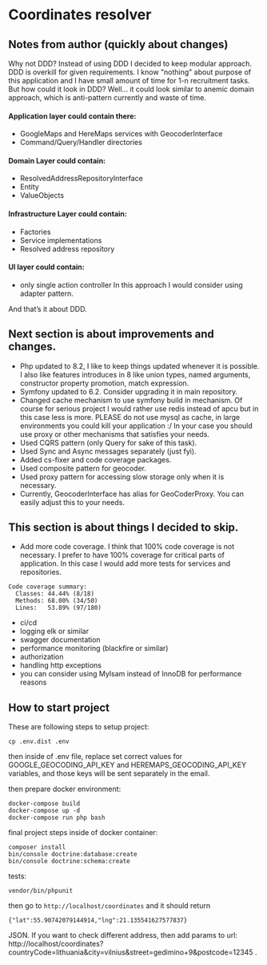# Coordinates resolver

## Notes from author (quickly about changes)
Why not DDD?
Instead of using DDD I decided to keep modular approach. DDD is overkill for given requirements. I know "nothing" about purpose of this application and I have small amount of time for 1-n recruitment tasks. But how could it look in DDD? Well... it could look similar to anemic domain approach, which is anti-pattern currently and waste of time.

#### Application layer could contain there:
- GoogleMaps and HereMaps services with GeocoderInterface
- Command/Query/Handler directories
#### Domain Layer could contain:
- ResolvedAddressRepositoryInterface
- Entity
- ValueObjects
#### Infrastructure Layer could contain:
- Factories
- Service implementations
- Resolved address repository
#### UI layer could contain:
- only single action controller
  In this approach I would consider using adapter pattern.

And that’s it about DDD.

## Next section is about improvements and changes.
- Php updated to 8.2, I like to keep things updated whenever it is possible. I also like features introduces in 8 like union types, named arguments, constructor property promotion, match expression.
- Symfony updated to 6.2. Consider upgrading it in main repository.
- Changed cache mechanism to use symfony build in mechanism. Of course for serious project I would rather use redis instead of apcu but in this case less is more. PLEASE do not use mysql as cache, in large environments you could kill your application :/ In your case you should use proxy or other mechanisms that satisfies your needs.
- Used CQRS pattern (only Query for sake of this task).
- Used Sync and Async messages separately (just fyi).
- Added cs-fixer and code coverage packages.
- Used composite pattern for geocoder.
- Used proxy pattern for accessing slow storage only when it is necessary.
- Currently, GeocoderInterface has alias for GeoCoderProxy. You can easily adjust this to your needs.

## This section is about things I decided to skip.
- Add more code coverage. I think that 100% code coverage is not necessary. I prefer to have 100% coverage for critical parts of application. In this case I would add more tests for services and repositories.
  <br>
```
Code coverage summary:                 
  Classes: 44.44% (8/18)  
  Methods: 68.00% (34/50)
  Lines:   53.89% (97/180)
```
- ci/cd
- logging elk or similar
- swagger documentation
- performance monitoring (blackfire or similar)
- authorization
- handling http exceptions
- you can consider using MyIsam instead of InnoDB for performance reasons

## How to start project

These are following steps to setup project:

```
cp .env.dist .env
```

then inside of .env file, replace set correct values for GOOGLE_GEOCODING_API_KEY and HEREMAPS_GEOCODING_API_KEY variables, and those keys will be sent separately in the email. 

then prepare docker environment:
```
docker-compose build
docker-compose up -d
docker-compose run php bash
```

final project steps inside of docker container:
```
composer install
bin/console doctrine:database:create
bin/console doctrine:schema:create
```

tests:
```
vendor/bin/phpunit
```

then go to `http://localhost/coordinates` and it should return 

```
{"lat":55.90742079144914,"lng":21.135541627577837}
```

JSON. If you want to check different address, then add params to url: http://localhost/coordinates?countryCode=lithuania&city=vilnius&street=gedimino+9&postcode=12345 . 

